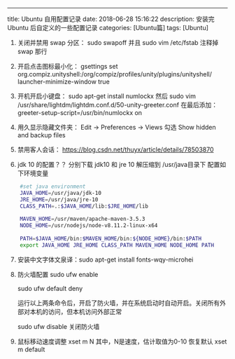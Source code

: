 ---
title: Ubuntu 自用配置记录
date: 2018-06-28 15:16:22
description: 安装完 Ubuntu 后自定义的一些配置记录
categories: [Ubuntu篇]
tags: [Ubuntu]

<!-- more -->

1. 关闭并禁用 swap 分区： sudo swapoff 并且 sudo vim /etc/fstab 注释掉 swap 那行

2. 开启点击图标最小化： gsettings set org.compiz.unityshell:/org/compiz/profiles/unity/plugins/unityshell/ launcher-minimize-window true

3. 开机开启小键盘： sudo apt-get install numlockx 然后 sudo vim /usr/share/lightdm/lightdm.conf.d/50-unity-greeter.conf 在最后添加：greeter-setup-script=/usr/bin/numlockx on

4. 用久显示隐藏文件夹： Edit -> Preferences -> Views 勾选 Show hidden and backup files

5. 禁用客人会话： https://blog.csdn.net/thuyx/article/details/78503870

6. jdk 10 的配置？？
    分别下载 jdk10 和 jre 10 解压缩到 /usr/java目录下
    配置如下环境变量

``` bash
    #set java environment
    JAVA_HOME=/usr/java/jdk-10
    JRE_HOME=/usr/java/jre-10
    CLASS_PATH=.:$JAVA_HOME/lib:$JRE_HOME/lib
    
    MAVEN_HOME=/usr/maven/apache-maven-3.5.3
    NODE_HOME=/usr/nodejs/node-v8.11.2-linux-x64
    
    PATH=$JAVA_HOME/bin:$MAVEN_HOME/bin:${NODE_HOME}/bin:$PATH
    export JAVA_HOME JRE_HOME CLASS_PATH MAVEN_HOME NODE_HOME PATH

```

7. 安装中文字体文泉译：sudo apt-get install fonts-wqy-microhei

8. 防火墙配置
    sudo ufw enable
    
    sudo ufw default deny
    
    运行以上两条命令后，开启了防火墙，并在系统启动时自动开启。关闭所有外部对本机的访问，但本机访问外部正常
    
    sudo ufw disable 关闭防火墙

9. 鼠标移动速度调整
    xset m N
    其中，N是速度，估计取值为0-10
    恢复默认 xset m default
    